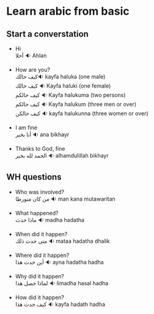 # Learn arabic from basic

## Start a converstation

-   Hi \
    أحلا :sound: Ahlan

-   How are you? \
    كيف حالك:sound: kayfa haluka (one male) \
    كيف حالك :sound: Kayfa haluki (one female) \
    كيف حالكم :sound: Kayfa halukuma (two persons) \
    كيف حالكم :sound: Kayfa halukum (three men or over) \
    كيف حالكن :sound: kayfa halukunna (three women or over)

-   I am fine \
    أنا بخير :sound: ana bikhayr

-   Thanks to God, fine \
    الحمد لله بخير :sound: alhamdulillah bikhayr

## WH questions

-   Who was involved? \
    من كان متورطا :sound: man kana mutawaritan

-   What happened? \
    ماذا حدث :sound: madha hadatha

-   When did it happen? \
    متى حدث ذلك :sound: mataa hadatha dhalik

-   Where did it happen? \
    أين حدث هذا :sound: ayna hadatha hadha

-   Why did it happen? \
    لماذا حصل هذا :sound: limadha hasal hadha

-   How did it happen? \
    كيف حدث هذا :sound: kayfa hadath hadha


